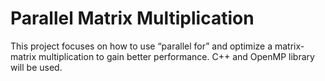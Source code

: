 # Parallel Matrix Multiplication
This project focuses on how to use “parallel for” and optimize a matrix-matrix multiplication to gain better performance. C++ and OpenMP library will be used.
